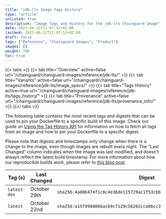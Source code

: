 ```yaml
---
title: "jdk-lts Image Tags History"
type: "article"
unlisted: true
description: "Image Tags and History for the jdk-lts Chainguard Image"
date: 2023-06-22T11:07:52+02:00
lastmod: 2023-06-22T11:07:52+02:00
draft: false
tags: ["Reference", "Chainguard Images", "Product"]
images: []
weight: 700
toc: true
---
```


{{< tabs >}}
{{< tab title="Overview" active=false url="/chainguard/chainguard-images/reference/jdk-lts/" >}}
{{< tab title="Variants" active=false url="/chainguard/chainguard-images/reference/jdk-lts/image_specs/" >}}
{{< tab title="Tags History" active=true url="/chainguard/chainguard-images/reference/jdk-lts/tags_history/" >}}
{{< tab title="Provenance" active=false url="/chainguard/chainguard-images/reference/jdk-lts/provenance_info/" >}}
{{</ tabs >}}

The following table contains the most recent tags and digests that can be used to pin your Dockerfile to a specific build of this image. Check our guide on [Using the Tag History API](/chainguard/chainguard-images/using-the-tag-history-api/) for information on how to fetch all tags from an image and how to pin your Dockerfile to a specific digest.

Please note that digests and timestamps only change when there is a change to the image, even though images are rebuilt every night. The "Last Changed" column indicates when the image was last modified, and doesn't always reflect the latest build timestamp. For more information about how our reproducible builds work, please refer to [this blog post](https://www.chainguard.dev/unchained/reproducing-chainguards-reproducible-image-builds).

| Tag (s)       | Last Changed | Digest                                                                    |
|---------------|--------------|---------------------------------------------------------------------------|
|  `latest-dev` | October 29th | `sha256:4a00b474f1c8c4e36de115729ac1f53cbb7c1e14ed6430bdd37a4ffe1f117744` |
|  `latest`     | October 22nd | `sha256:a197996006bacb9c7129c5b202cca06cc30bfd10b83784654c3f5377b0d5cc4b` |

